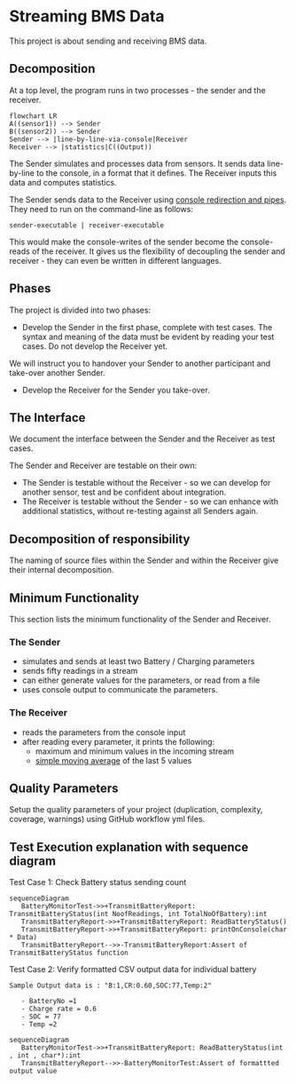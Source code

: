 # Streaming BMS Data

This project is about sending and receiving BMS data.

## Decomposition

At a top level, the program runs in two processes - the sender and the receiver.

```mermaid
flowchart LR
A((sensor1)) --> Sender
B((sensor2)) --> Sender
Sender --> |line-by-line-via-console|Receiver
Receiver --> |statistics|C((Output))
```

The Sender simulates and processes data from sensors. It sends data line-by-line to the console, in a format that it defines.
The Receiver inputs this data and computes statistics.

The Sender sends data to the Receiver using [console redirection and pipes](https://ss64.com/nt/syntax-redirection.html).
They need to run on the command-line as follows:

`sender-executable | receiver-executable`

This would make the console-writes of the sender
become the console-reads of the receiver.
It gives us the flexibility of decoupling the sender and receiver -
they can even be written in different languages.

## Phases

The project is divided into two phases:

- Develop the Sender in the first phase, complete with test cases. The syntax and meaning of the data must be evident by reading your test cases.
Do not develop the Receiver yet.

We will instruct you to handover your Sender to another participant and take-over another Sender.

- Develop the Receiver for the Sender you take-over.

## The Interface

We document the interface between the Sender and the Receiver as test cases.

The Sender and Receiver are testable on their own:

- The Sender is testable without the Receiver - so we can develop
for another sensor, test and be confident about integration.
- The Receiver is testable without the Sender - so we can enhance with additional statistics,
without re-testing against all Senders again.

## Decomposition of responsibility

The naming of source files within the Sender and within the Receiver
give their internal decomposition.

## Minimum Functionality

This section lists the minimum functionality of the Sender and Receiver.

### The Sender

- simulates and sends at least two Battery / Charging parameters
- sends fifty readings in a stream
- can either generate values for the parameters, or read from a file
- uses console output to communicate the parameters.

### The Receiver

- reads the parameters from the console input
- after reading every parameter, it prints the following:
    - maximum and minimum values in the incoming stream
    - [simple moving average](https://www.investopedia.com/terms/s/sma.asp) of the last 5 values

## Quality Parameters

Setup the quality parameters of your project (duplication, complexity, coverage, warnings) using GitHub workflow yml files.

## Test Execution explanation with sequence diagram

Test Case 1:
    Check Battery status sending count
   
 ```mermaid
sequenceDiagram
    BatteryMonitorTest->>+TransmitBatteryReport: TransmitBatteryStatus(int NoofReadings, int TotalNoOfBattery):int
    TransmitBatteryReport->>+TransmitBatteryReport: ReadBatteryStatus()
    TransmitBatteryReport->>+TransmitBatteryReport: printOnConsole(char * Data)
    TransmitBatteryReport-->>-TransmitBatteryReport:Assert of TransmitBatteryStatus function
```
Test Case 2:
    Verify formatted CSV output data for individual battery
    
    Sample Output data is : "B:1,CR:0.60,SOC:77,Temp:2"
    
       - BatteryNo =1
       - Charge rate = 0.6
       - SOC = 77
       - Temp =2 
       
       
    
 ```mermaid
sequenceDiagram
    BatteryMonitorTest->>+TransmitBatteryReport: ReadBatteryStatus(int , int , char*):int
    TransmitBatteryReport-->>-BatteryMonitorTest:Assert of formattted output value
```
